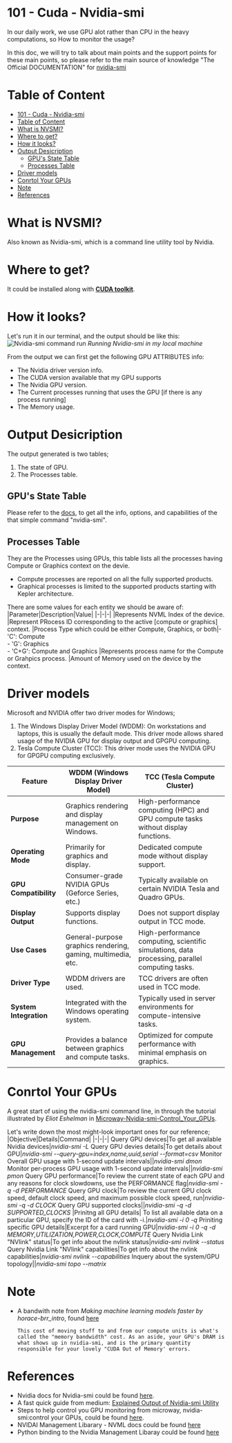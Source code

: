 # 101 - Cuda - Nvidia-smi

In our daily work, we use GPU alot rather than CPU in the heavy computations, so How to monitor the usage?

In this doc, we will try to talk about main points and the support points for these main points, so please refer to the main source of knowledge "The Official DOCUMENTATION" for [nvidia-smi](https://developer.download.nvidia.com/compute/DCGM/docs/nvidia-smi-367.38.pdf)

# Table of Content
- [101 - Cuda - Nvidia-smi](#101---cuda---nvidia-smi)
- [Table of Content](#table-of-content)
- [What is NVSMI?](#what-is-nvsmi)
- [Where to get?](#where-to-get)
- [How it looks?](#how-it-looks)
- [Output Desicription](#output-desicription)
  - [GPU's State Table](#gpus-state-table)
  - [Processes Table](#processes-table)
- [Driver models](#driver-models)
- [Conrtol Your GPUs](#conrtol-your-gpus)
- [Note](#note)
- [References](#references)
# What is NVSMI?
Also known as Nvidia-smi, which is a command line utility tool by Nvidia.

# Where to get?
It could be installed along with [**CUDA toolkit**](https://developer.nvidia.com/cuda-toolkit).

# How it looks?
Let's run it in our terminal, and the output should be like this:
![Nvidia-smi command run](https://i.postimg.cc/3R7ddh0X/Screenshot-from-2024-02-05-10-43-30.png)
*Running Nvidia-smi in my local machine*

From the output we can first get the following GPU ATTRIBUTES info:
- The Nvidia driver version info.
- The CUDA version available that my GPU supports
- The Nvidia GPU version.
- The Current processes running that uses the GPU [if there is any process running]
- The Memory usage.

# Output Desicription
The output generated is two tables;
1. The state of GPU.
2. The Processes table.
## GPU's State Table
Please refer to the [docs](https://developer.download.nvidia.com/compute/DCGM/docs/nvidia-smi-367.38.pdf), to get all the info, options, and capabilities of the that simple command "nvidia-smi".

## Processes Table 
They are the Processes using GPUs, this table lists all the processes having Compute or Graphics context on the devie.
- Compute processes are reported on all the fully supported products.
- Graphical processes is limited to the supported products starting with Kepler architecture.

There are some values for each entity we should be aware of:
|Parameter|Description|Value|
|-|-|-|
<GPU Index>|Represents NVML Index of the device.
<PID>|Represent PRocess ID corresponding to the active [compute or graphics] context.
<Type>|Process Type which could be either Compute, Graphics, or both|- 'C': Compute</br>- 'G': Graphics</br>- 'C+G': Compute and Graphics
<Process Name>|Represents process name for the Compute or Grahpics process.
<GPU Memory Usage>|Amount of Memory used on the device by the context.

# Driver models
Microsoft and NVIDIA offer two driver modes for Windows;
1. The Windows Display Driver Model (WDDM): On workstations and laptops, this is usually the default mode. This driver mode allows shared usage of the NVIDIA GPU for display output and GPGPU computing. 
2. Tesla Compute Cluster (TCC): This driver mode uses the NVIDIA GPU for GPGPU computing exclusively.

|Feature|**WDDM (Windows Display Driver Model)**|**TCC (Tesla Compute Cluster)**|
|-|-|-|
**Purpose**|Graphics rendering and display management on Windows.|High-performance computing (HPC) and GPU compute tasks without display functions.
**Operating Mode**|Primarily for graphics and display.|Dedicated compute mode without display support.
**GPU Compatibility**|Consumer-grade NVIDIA GPUs (Geforce Series, etc.)|Typically available on certain NVIDIA Tesla and Quadro GPUs.
**Display Output**|Supports display functions.|	Does not support display output in TCC mode.
**Use Cases**|General-purpose graphics rendering, gaming, multimedia, etc.|	High-performance computing, scientific simulations, data processing, parallel computing tasks.
**Driver Type**|WDDM drivers are used.|	TCC drivers are often used in TCC mode.
**System Integration**|Integrated with the Windows operating system.|	Typically used in server environments for compute-intensive tasks.
**GPU Management**|Provides a balance between graphics and compute tasks.|	Optimized for compute performance with minimal emphasis on graphics.

# Conrtol Your GPUs
A great start of using the nvidia-smi command line, in through the tutorial illustrated by *Eliot Eshelman* in [Microway-Nvidia-smi-Control_Your_GPUs](https://www.microway.com/hpc-tech-tips/nvidia-smi_control-your-gpus/).

Let's write down the most might-look important ones for our reference;
|Objective|Details|Command|
|-|-|-|
Query GPU devices|To get all available Nvidia devices|*nvidia-smi -L*
Query GPU devies details|To get details about GPU|*nvidia-smi --query-gpu=index,name,uuid,serial --format=csv*
Monitor Overall GPU usage with 1-second update intervals||*nvidia-smi dmon*
Monitor per-process GPU usage with 1-second update intervals||*nvidia-smi pmon*
Query GPU performance|To review the current state of each GPU and any reasons for clock slowdowns, use the PERFORMANCE flag|*nvidia-smi -q -d PERFORMANCE*
Query GPU clock|To review the current GPU clock speed, default clock speed, and maximum possible clock speed, run|*nvidia-smi -q -d CLOCK*
Query GPU supported clocks||*nvidia-smi -q -d SUPPORTED_CLOCKS*
|Prinitng all GPU details| To list all available data on a particular GPU, specify the ID of the card with -i.|*nvidia-smi -i 0 -q*
Priniting specific GPU details|Excerpt for a card running GPU|*nvidia-smi -i 0 -q -d MEMORY,UTILIZATION,POWER,CLOCK,COMPUTE*
Query Nvidia Link "NVlink" status|To get info about the nvlink status|*nvidia-smi nvlink --status*
Query Nvidia Link "NVlink" capabilities|To get info about the nvlink capabilities|*nvidia-smi nvlink --capabilities*
Inquery about the system/GPU topology||*nvidia-smi topo --matrix*

# Note
- A bandwith note from *Making machine learning models faster by horace-brr_intro*, found [here](https://horace.io/brrr_intro.html)
  ```
  This cost of moving stuff to and from our compute units is what's called the "memory bandwidth" cost. As an aside, your GPU's DRAM is what shows up in nvidia-smi, and is the primary quantity responsible for your lovely "CUDA Out of Memory' errors.
  ```
# References
- Nvidia docs for Nvidia-smi could be found [here](https://developer.download.nvidia.com/compute/DCGM/docs/nvidia-smi-367.38.pdf).
- A fast quick guide from medium: [Explained Output of Nvidia-smi Utility](https://medium.com/analytics-vidhya/explained-output-of-nvidia-smi-utility-fc4fbee3b124)
- Steps to help control you GPU monitoring from microway, nvidia-smi:control your GPUs, could be found [here](https://www.microway.com/hpc-tech-tips/nvidia-smi_control-your-gpus/).
- NVIDAI Management Libarary - NVML docs could be found [here](https://developer.nvidia.com/nvidia-management-library-nvml/)
- Python binding to the Nvidia Management Libaray could be found [here](http://pypi.python.org/pypi/nvidia-ml-py/)
